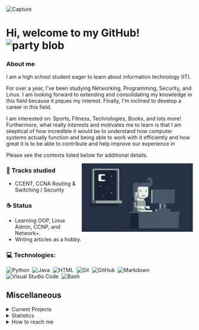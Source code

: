 ![Capture](https://user-images.githubusercontent.com/75497349/110739111-7f131280-826b-11eb-9bac-e41e05c4453f.PNG)

# Hi, welcome to my GitHub! <img width="30" src="https://emojis.slackmojis.com/emojis/images/1593555389/9579/blob_excited.gif?1593555389" alt="party blob" />

### About me

I am a high school student eager to learn about information technology (IT).

For over a year, I've been studying Networking, Programming, Security, and Linux. I am looking forward to extending and consolidating my knowledge in this field because 
it piques my interest. Finally, I'm inclined to develop a career in this field.

I am interested on: Sports, Fitness, Technologies, Books, and lots more! Furthermore, what really interests and motivates me to learn is that I am skeptical of how incredible it would be to understand how computer systems actually function and being able to work with it efficiently and how great it is to be able to contribute and help improve our experience in  

Please see the contexts listed below for additional details.

<img alt="Night Coding" src="https://raw.githubusercontent.com/AVS1508/AVS1508/master/assets/Night-Coding.gif" align="right"/>

### 🧠 Tracks studied 
  - CCENT, CCNA Routing & Switching / Security

### ☕ Status

  - Learning OOP, Linux Admin, CCNP, and Network+. 
  - Writing articles as a hobby.

### 💻 Technologies:

![Python](https://img.shields.io/badge/-Python-05122A?style=flat&logo=python)&nbsp;
![Java](https://img.shields.io/badge/-Java-05122A?style=flat&logo=Java&logoColor=FFA518)&nbsp;
![HTML](https://img.shields.io/badge/-HTML-05122A?style=flat&logo=HTML5)&nbsp;
![Git](https://img.shields.io/badge/-Git-05122A?style=flat&logo=git)&nbsp;
![GitHub](https://img.shields.io/badge/-GitHub-05122A?style=flat&logo=github)&nbsp;
![Markdown](https://img.shields.io/badge/-Markdown-05122A?style=flat&logo=markdown)&nbsp;
![Visual Studio Code](https://img.shields.io/badge/-Visual%20Studio%20Code-05122A?style=flat&logo=visual-studio-code&logoColor=007ACC)&nbsp;
![Bash](https://img.shields.io/badge/-Shell_Script-05122A?style=flat&logo=gnu-bash)&nbsp;

## Miscellaneous

<details>
  <summary>Current Projects</summary>
  <h3><a href="https://github.com/FrancisIGP/CCNA-Document">CCNA Document (Project #1)</a><h4/>
  <h3><a href="https://github.com/FrancisIGP/Miscellaneous">Miscellaneous (Extra)</a><h4/>
</details>

<details>
  <summary>Statistics</summary>
  <br/>
  <a href="https://github.com/FrancisIGP/github-readme-stats"><img alt="FrancisIGP's GitHub Stats" src="https://github-readme-stats.vercel.app/api/?username=FrancisIGP&layout=compact&show_icons=true&include_all_commits=true&hide_border=true&theme=radical" /></a>
  <br/>
</details>

<details>
  <summary>How to reach me</summary>
  <h3><a href="https://twitter.com/Francis_IGP">Twitter Page</a><h3/>
  Discord ⇢ Francis#7904
</details>
